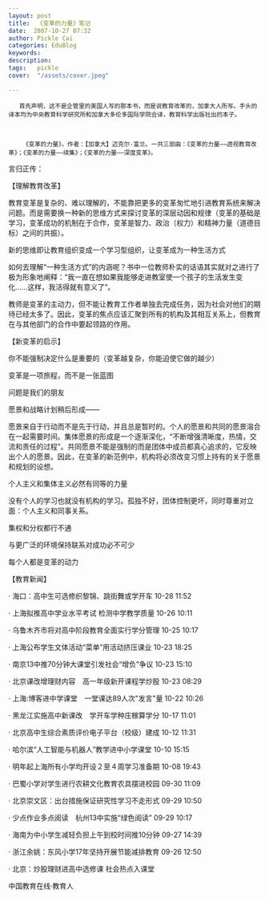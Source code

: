 ```yaml
---
layout: post  
title:  《变革的力量》笔记  
date:  2007-10-27 07:32  
author: Pickle Cai  
categories: EduBlog  
keywords: 
description:   
tags:	pickle   
cover:  "/assets/cover.jpeg"  

---  
```

    
       首先声明，这不是企管里的美国人写的那本书，而是说教育改革的，加拿大人所写。手头的译本均为中央教育科学研究所和加拿大多伦多国际学院合译，教育科学出版社出的本子。



        《变革的力量》，作者：【加拿大】迈克尔·富兰。一共三部曲：《变革的力量——透视教育改革》；《变革的力量——续集》；《变革的力量——深度变革》。        



言归正传：



   【理解教育改革】



   教育变革是复杂的、难以理解的，不能靠把更多的变革匆忙地引进教育系统来解决问题。而是需要换一种新的思维方式来探讨变革的深层动因和规律（变革的基础是学习，变革成功的机制在于合作，变革是智力、政治（权力）和精神力量（道德目标）之间的共振）。



   新的思维即让教育组织变成一个学习型组织，让变革成为一种生活方式



   如何去理解“一种生活方式”的内涵呢？书中一位教师朴实的话语其实就对之进行了极为形象地阐释：“我一直在想如果我能够走进教室使一个孩子的生活发生变化……这样，我活得就有意义了”。



   教师是变革的主动力，但不能让教育工作者单独去完成任务，因为社会对他们的期待已经太多了。因此，变革的焦点应该汇聚到所有的机构及其相互关系上，但教育在与其他部门的合作中要起领路的作用。



  【新变革的启示】





你不能强制决定什么是重要的（变革越复杂，你能迫使它做的越少） 

变革是一项旅程，而不是一张蓝图 

问题是我们的朋友 

愿景和战略计划稍后形成—— 



愿景来自于行动而不是先于行动，并且总是暂时的。个人的愿景和共同的愿景溶合在一起需要时间。集体愿景的形成是一个逐渐深化，“不断增强清晰度，热情，交流和责任的过程”。共同愿景不能是强制的而是团体中成员都真心追求的，它反映出个人的愿景。因此，在变革的新范例中，机构将必须改变习惯上持有的关于愿景和规划的设想。

个人主义和集体主义必然有同等的力量 



没有个人的学习也就没有机构的学习。孤独不好，团体控制更坏，同时尊重对立面：个人主义和同事关系。

集权和分权都行不通 

与更广泛的环境保持联系对成功必不可少 

每个人都是变革的动力

【教育新闻】



· 海口：高中生可选修织黎锦、跳街舞或学开车   10-28 11:52



 



· 上海拟推高中学业水平考试 检测中学教学质量   10-26 10:11



· 乌鲁木齐市将对高中阶段教育全面实行学分管理   10-25 10:17



· 上海公布学生文体活动“菜单”用活动挤压课业   10-23 18:25



· 南京13中推70分钟大课堂引发社会“增负”争议   10-23 15:10



· 北京课改增理财内容　高一年级新开课程学炒股   10-23 08:29



· 上海:博客进中学课堂　一堂课达89人次"发言"量   10-22 10:26



· 黑龙江实施高中新课改　学开车学种庄稼算学分   10-17 11:01



· 北京高中生综合素质评价电子平台（校级）建成   10-12 11:31



· 哈尔滨“人工智能与机器人”教学进中小学课堂   10-10 15:15 



· 明年起上海所有小学均开设２至４周学习准备期   10-08 19:43



· 巴蜀小学对学生进行农耕文化教育农具摆进校园   09-30 11:09 



· 北京崇文区：出台措施保证研究性学习不走形式   09-29 10:50



· 少点作业多点阅读　杭州13中实施“绿色阅读”   09-29 10:17 



· 海南为中小学生减轻负担上午到校时间推10分钟   09-27 14:39



· 浙江余姚：东风小学17年坚持开展节能减排教育   09-26 12:50 



· 北京：炒股理财进高中选修课 社会热点入课堂   

		    
 中国教育在线·教育人

